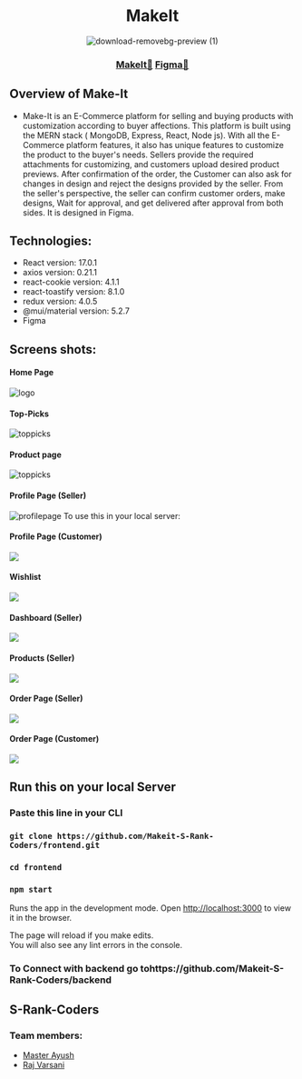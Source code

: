<div align="center">
  <h1>MakeIt </h1>

  ![download-removebg-preview (1)](https://user-images.githubusercontent.com/74860406/149317179-c574250e-8689-483e-bdcf-bb53dd48b002.png)

  <h3><a href="https://make-it-front.netlify.app/">MakeIt🔗</a> <a href="https://www.figma.com/file/PbxppSzixB0P8r2i6zFmL3/Makeit">Figma🔗</a></h3>
  


</div>

## Overview of Make-It
* Make-It is an E-Commerce platform for selling and buying products with customization according to buyer affections. This platform is built using the MERN stack ( MongoDB, Express, React, Node js). With all the E-Commerce platform features, it also has unique features to customize the product to the buyer's needs. Sellers provide the required attachments for customizing, and customers upload desired product previews. After confirmation of the order, the Customer can also ask for changes in design and reject the designs provided by the seller. From the seller's perspective, the seller can confirm customer orders, make designs, Wait for approval, and get delivered after approval from both sides. It is designed in Figma.
## Technologies:
* React version: 17.0.1
* axios version: 0.21.1
* react-cookie version: 4.1.1
* react-toastify version: 8.1.0
* redux version: 4.0.5
* @mui/material version: 5.2.7
* Figma 
## Screens shots:
#### Home Page
![logo](https://github.com/Makeit-S-Rank-Coders/frontend/blob/main/src/Assets/_Readme/compressed/1.jpg)

#### Top-Picks 
![toppicks](https://github.com/Makeit-S-Rank-Coders/frontend/blob/main/src/Assets/_Readme/compressed/2.jpg)

#### Product page
![toppicks](https://github.com/Makeit-S-Rank-Coders/frontend/blob/main/src/Assets/_Readme/compressed/3.jpg)

#### Profile Page (Seller)
![profilepage](https://github.com/Makeit-S-Rank-Coders/frontend/blob/main/src/Assets/_Readme/compressed/4.jpg)
To use this in your local server:

#### Profile Page (Customer)
![](https://github.com/Makeit-S-Rank-Coders/frontend/blob/main/src/Assets/_Readme/compressed/5.jpg)

#### Wishlist 
![](https://github.com/Makeit-S-Rank-Coders/frontend/blob/main/src/Assets/_Readme/compressed/6.jpg)

#### Dashboard (Seller)
![](https://github.com/Makeit-S-Rank-Coders/frontend/blob/main/src/Assets/_Readme/compressed/7.jpg)

#### Products (Seller)
![](https://github.com/Makeit-S-Rank-Coders/frontend/blob/main/src/Assets/_Readme/compressed/8.jpg)

#### Order Page (Seller)
![](https://github.com/Makeit-S-Rank-Coders/frontend/blob/main/src/Assets/_Readme/compressed/9.jpg)

#### Order Page (Customer)
![](https://github.com/Makeit-S-Rank-Coders/frontend/blob/main/src/Assets/_Readme/compressed/10.jpg)

## Run this on your local Server
### Paste this line in your CLI 
### `git clone https://github.com/Makeit-S-Rank-Coders/frontend.git`
### `cd frontend`
### `npm start`
Runs the app in the development mode.
Open [http://localhost:3000](http://localhost:3000) to view it in the browser.

The page will reload if you make edits.\
You will also see any lint errors in the console.

### To Connect with backend go tohttps://github.com/Makeit-S-Rank-Coders/backend

## S-Rank-Coders
### Team members: 
 * [Master Ayush](https://github.com/WeryZebra-Yue)  
 * [Raj Varsani](https://github.com/RajVarsani)




